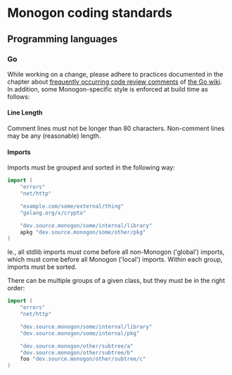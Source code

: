 # Monogon coding standards

## Programming languages

### Go
While working on a change, please adhere to practices documented in the chapter about [frequently occurring code review comments](https://github.com/golang/go/wiki/CodeReviewComments) of [the Go wiki](https://github.com/golang/go/wiki/). In addition, some Monogon-specific style is enforced at build time as follows:

#### Line Length

Comment lines must not be longer than 80 characters. Non-comment lines may be any (reasonable) length.

#### Imports

Imports must be grouped and sorted in the following way:

```go
import (
    "errors"
    "net/http"

    "example.com/some/external/thing"
    "golang.org/x/crypto"

    "dev.source.monogon/some/internal/library"
    apkg "dev.source.monogon/some/other/pkg"
)
```

Ie., all stdlib imports must come before all non-Monogon ('global') imports, which must come before all Monogon ('local') imports. Within each group, imports must be sorted. 

There can be multiple groups of a given class, but they must be in the right order:

```go
import (
    "errors"
    "net/http"

    "dev.source.monogon/some/internal/library"
    "dev.source.monogon/some/internal/pkg"

    "dev.source.monogon/other/subtree/a"
    "dev.source.monogon/other/subtree/b"
    foo "dev.source.monogon/other/subtree/c"
)
```
